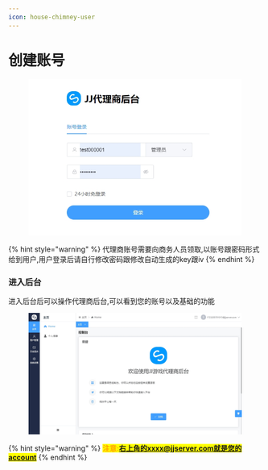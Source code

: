 ```yaml
---
icon: house-chimney-user
---
```


# 创建账号

<figure><img src="../.gitbook/assets/login.png" alt=""><figcaption></figcaption></figure>

{% hint style="warning" %}
代理商账号需要向商务人员领取,以账号跟密码形式给到用户,用户登录后请自行修改密码跟修改自动生成的key跟iv
{% endhint %}

### 进入后台

进入后台后可以操作代理商后台,可以看到您的账号以及基础的功能



<figure><img src="../.gitbook/assets/main.png" alt=""><figcaption></figcaption></figure>

{% hint style="warning" %}
<mark style="color:orange;">**注意:右上角的xxxx@jjserver.com就是您的account**</mark>
{% endhint %}
